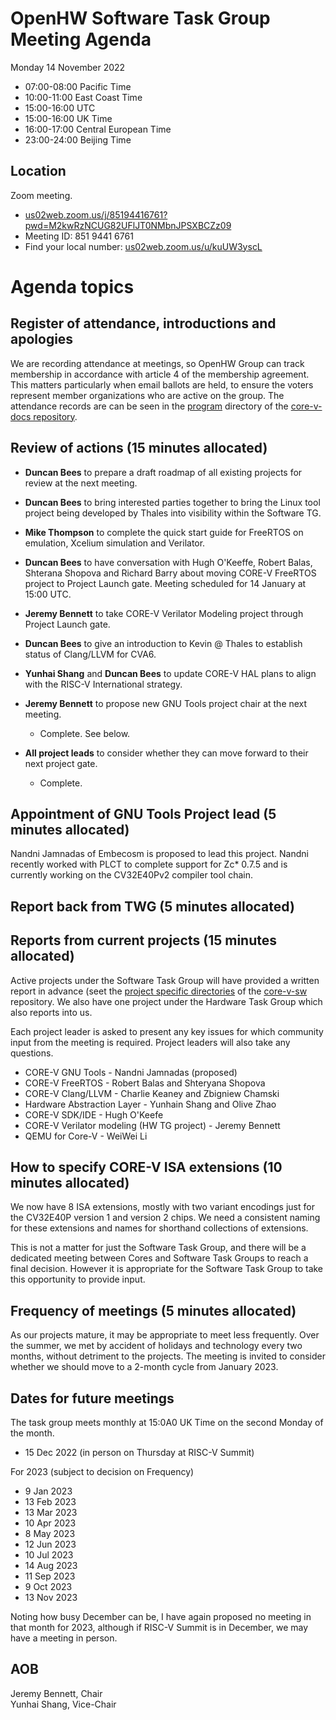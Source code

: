 # OpenHW Software Task Group Meeting Agenda

Monday 14 November 2022

- 07:00-08:00 Pacific Time
- 10:00-11:00 East Coast Time
- 15:00-16:00 UTC
- 15:00-16:00 UK Time
- 16:00-17:00 Central European Time
- 23:00-24:00 Beijing Time

## Location

Zoom meeting.

- [us02web.zoom.us/j/85194416761?pwd=M2kwRzNCUG82UFlJT0NMbnJPSXBCZz09](https://us02web.zoom.us/j/85194416761?pwd=M2kwRzNCUG82UFlJT0NMbnJPSXBCZz09)
- Meeting ID: 851 9441 6761
- Find your local number: [us02web.zoom.us/u/kuUW3yscL](https://us02web.zoom.us/u/kuUW3yscL)

# Agenda topics

## Register of attendance, introductions and apologies

We are recording attendance at meetings, so OpenHW Group can track membership in accordance with article 4 of the membership agreement. This matters particularly when email ballots are held, to ensure the voters represent member organizations who are active on the group. The attendance records are can be seen in the [program](https://github.com/openhwgroup/core-v-docs/tree/master/program) directory of the [core-v-docs repository](https://github.com/openhwgroup/core-v-docs).

## Review of actions (15 minutes allocated)

- **Duncan Bees** to prepare a draft roadmap of all existing projects for review at the next meeting.

- **Duncan Bees** to bring interested parties together to bring the Linux tool project being developed by Thales into visibility within the Software TG.

- **Mike Thompson** to complete the quick start guide for FreeRTOS on emulation, Xcelium simulation and Verilator.

- **Duncan Bees** to have conversation with Hugh O'Keeffe, Robert Balas, Shterana Shopova and Richard Barry about moving CORE-V FreeRTOS project to Project Launch gate.  Meeting scheduled for 14 January at 15:00 UTC.

- **Jeremy Bennett** to take CORE-V Verilator Modeling project through Project Launch gate.

- **Duncan Bees** to give an introduction to Kevin @ Thales to establish status of Clang/LLVM for CVA6.

- **Yunhai Shang** and **Duncan Bees** to update CORE-V HAL plans to align with the RISC-V International strategy.

- **Jeremy Bennett** to propose new GNU Tools project chair at the next meeting.

  - Complete. See below.

- **All project leads** to consider whether they can move forward to their next project gate.

  - Complete.

## Appointment of GNU Tools Project lead (5 minutes allocated)

Nandni Jamnadas of Embecosm is proposed to lead this project. Nandni recently worked with PLCT to complete support for Zc* 0.7.5 and is currently working on the CV32E40Pv2 compiler tool chain.

## Report back from TWG (5 minutes allocated)

## Reports from current projects (15 minutes allocated)

Active projects under the Software Task Group will have provided a written report in advance (seet the [project specific directories](https://github.com/openhwgroup/core-v-sw/blob/master/projects) of the [core-v-sw](https://github.com/openhwgroup/core-v-sw) repository. We also have one project under the Hardware Task Group which also reports into us.

Each project leader is asked to present any key issues for which community input from the meeting is required.  Project leaders will also take any questions.

- CORE-V GNU Tools - Nandni Jamnadas (proposed)
- CORE-V FreeRTOS - Robert Balas and Shteryana Shopova
- CORE-V Clang/LLVM - Charlie Keaney and Zbigniew Chamski
- Hardware Abstraction Layer - Yunhain Shang and Olive Zhao
- CORE-V SDK/IDE - Hugh O'Keefe
- CORE-V Verilator modeling (HW TG project) - Jeremy Bennett
- QEMU for Core-V - WeiWei Li

## How to specify CORE-V ISA extensions (10 minutes allocated)

We now have 8 ISA extensions, mostly with two variant encodings just for the CV32E40P version 1 and version 2 chips.  We need a consistent naming for these extensions and names for shorthand collections of extensions.

This is not a matter for just the Software Task Group, and there will be a dedicated meeting between Cores and Software Task Groups to reach a final decision. However it is appropriate for the Software Task Group to take this opportunity to provide input.

## Frequency of meetings (5 minutes allocated)

As our projects mature, it may be appropriate to meet less frequently.  Over the summer, we met by accident of holidays and technology every two months, without detriment to the projects.  The meeting is invited to consider whether we should move to a 2-month cycle from January 2023.

## Dates for future meetings

The task group meets monthly at 15:0A0 UK Time on the second Monday of the month.

- 15 Dec 2022 (in person on Thursday at RISC-V Summit)

For 2023 (subject to decision on Frequency)

- 9 Jan 2023
- 13 Feb 2023
- 13 Mar 2023
- 10 Apr 2023
- 8 May 2023
- 12 Jun 2023
- 10 Jul 2023
- 14 Aug 2023
- 11 Sep 2023
- 9 Oct 2023
- 13 Nov 2023

Noting how busy December can be, I have again proposed no meeting in that month for 2023, although if RISC-V Summit is in December, we may have a meeting in person.

## AOB



Jeremy Bennett, Chair\
Yunhai Shang, Vice-Chair
